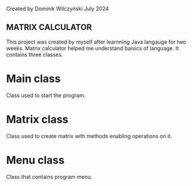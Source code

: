 Created by Dominik Wilczyński July 2024

## MATRIX CALCULATOR

This project was created by myself after learnning Java langauge for two weeks. Matrix calculator helped me understand baisics of language.
It contains three classes.

# Main class
Class used to start the program.

# Matrix class
Class used to create matrix with methods enabling operations on it.

# Menu class
Class that contains program menu.

